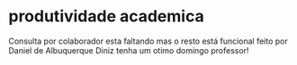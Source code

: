 # produtividade academica
Consulta por colaborador esta faltando
mas o resto está funcional
feito por Daniel de Albuquerque Diniz
tenha um otimo domingo professor!
